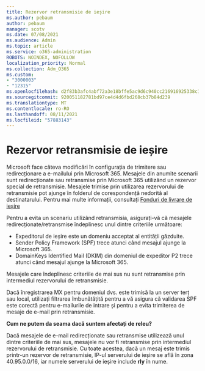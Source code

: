 ```yaml
---
title: Rezervor retransmisie de ieșire
ms.author: pebaum
author: pebaum
manager: scotv
ms.date: 07/08/2021
ms.audience: Admin
ms.topic: article
ms.service: o365-administration
ROBOTS: NOINDEX, NOFOLLOW
localization_priority: Normal
ms.collection: Adm_O365
ms.custom:
- "3000003"
- "12315"
ms.openlocfilehash: d2f83b3afc4abf72a3e18bffe5ac9d6c940cc216916925338c18f0fb8a39948a
ms.sourcegitcommit: 920051182781bd97ce4d4d6fbd268cb37b84d239
ms.translationtype: MT
ms.contentlocale: ro-RO
ms.lasthandoff: 08/11/2021
ms.locfileid: "57883143"
---
```

# <a name="outbound-relay-pool"></a>Rezervor retransmisie de ieșire

Microsoft face câteva modificări în configurația de trimitere sau redirecționare a e-mailului prin Microsoft 365. Mesajele din anumite scenarii sunt redirecționate sau retransmise prin Microsoft 365 utilizând un rezervor special de retransmisie. Mesajele trimise prin utilizarea rezervorului de retransmisie pot ajunge în folderul de corespondență nedorită al destinatarului. Pentru mai multe informații, consultați [Fonduri de livrare de ieșire](https://docs.microsoft.com/microsoft-365/security/office-365-security/high-risk-delivery-pool-for-outbound-messages#relay-pool)

Pentru a evita un scenariu utilizând retransmisia, asigurați-vă că mesajele redirecționate/retransmise îndeplinesc unul dintre criteriile următoare:

- Expeditorul de ieșire este un domeniu acceptat al entității găzduite.
- Sender Policy Framework (SPF) trece atunci când mesajul ajunge la Microsoft 365.
- DomainKeys Identified Mail (DKIM) din domeniul de expeditor P2 trece atunci când mesajul ajunge la Microsoft 365.
 
Mesajele care îndeplinesc criteriile de mai sus nu sunt retransmise prin intermediul rezervorului de retransmisie.

Dacă înregistrarea MX pentru domeniul dvs. este trimisă la un server terț sau local, utilizați filtrarea îmbunătățită pentru a vă asigura că validarea SPF este corectă pentru e-mailurile de intrare și pentru a evita trimiterea de mesaje de e-mail prin retransmisie.

**Cum ne putem da seama dacă suntem afectați de releu?**

Dacă mesajele de e-mail redirecționate sau retransmise utilizează unul dintre criteriile de mai sus, mesajele nu vor fi retransmise prin intermediul rezervorului de retransmisie. Cu toate acestea, dacă un mesaj este trimis printr-un rezervor de retransmisie, IP-ul serverului de ieșire se află în zona 40.95.0.0/16, iar numele serverului de ieșire include **rly** în nume.

